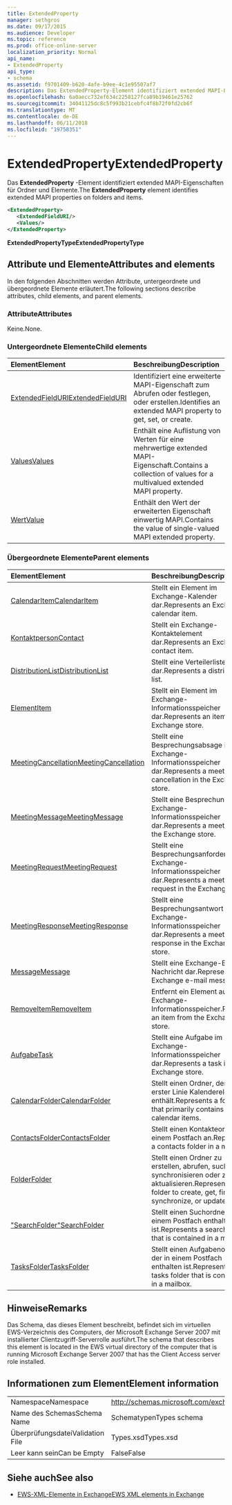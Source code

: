 ```yaml
---
title: ExtendedProperty
manager: sethgros
ms.date: 09/17/2015
ms.audience: Developer
ms.topic: reference
ms.prod: office-online-server
localization_priority: Normal
api_name:
- ExtendedProperty
api_type:
- schema
ms.assetid: f9701409-b620-4afe-b9ee-4c1e95507af7
description: Das ExtendedProperty-Element identifiziert extended MAPI-Eigenschaften für Ordner und Elemente.
ms.openlocfilehash: 6a0aecc732ef634c2258127fca89b19461e25762
ms.sourcegitcommit: 34041125dc8c5f993b21cebfc4f8b72f0fd2cb6f
ms.translationtype: MT
ms.contentlocale: de-DE
ms.lasthandoff: 06/11/2018
ms.locfileid: "19758351"
---
```

# <a name="extendedproperty"></a><span data-ttu-id="17eab-103">ExtendedProperty</span><span class="sxs-lookup"><span data-stu-id="17eab-103">ExtendedProperty</span></span>

<span data-ttu-id="17eab-104">Das **ExtendedProperty** -Element identifiziert extended MAPI-Eigenschaften für Ordner und Elemente.</span><span class="sxs-lookup"><span data-stu-id="17eab-104">The **ExtendedProperty** element identifies extended MAPI properties on folders and items.</span></span> 
  
```xml
<ExtendedProperty>
   <ExtendedFieldURI/>
   <Values/>
</ExtendedProperty>
```

 <span data-ttu-id="17eab-105">**ExtendedPropertyType**</span><span class="sxs-lookup"><span data-stu-id="17eab-105">**ExtendedPropertyType**</span></span>
## <a name="attributes-and-elements"></a><span data-ttu-id="17eab-106">Attribute und Elemente</span><span class="sxs-lookup"><span data-stu-id="17eab-106">Attributes and elements</span></span>

<span data-ttu-id="17eab-107">In den folgenden Abschnitten werden Attribute, untergeordnete und übergeordnete Elemente erläutert.</span><span class="sxs-lookup"><span data-stu-id="17eab-107">The following sections describe attributes, child elements, and parent elements.</span></span>
  
### <a name="attributes"></a><span data-ttu-id="17eab-108">Attribute</span><span class="sxs-lookup"><span data-stu-id="17eab-108">Attributes</span></span>

<span data-ttu-id="17eab-109">Keine.</span><span class="sxs-lookup"><span data-stu-id="17eab-109">None.</span></span>
  
### <a name="child-elements"></a><span data-ttu-id="17eab-110">Untergeordnete Elemente</span><span class="sxs-lookup"><span data-stu-id="17eab-110">Child elements</span></span>

|<span data-ttu-id="17eab-111">**Element**</span><span class="sxs-lookup"><span data-stu-id="17eab-111">**Element**</span></span>|<span data-ttu-id="17eab-112">**Beschreibung**</span><span class="sxs-lookup"><span data-stu-id="17eab-112">**Description**</span></span>|
|:-----|:-----|
|[<span data-ttu-id="17eab-113">ExtendedFieldURI</span><span class="sxs-lookup"><span data-stu-id="17eab-113">ExtendedFieldURI</span></span>](extendedfielduri.md) <br/> |<span data-ttu-id="17eab-114">Identifiziert eine erweiterte MAPI-Eigenschaft zum Abrufen oder festlegen, oder erstellen.</span><span class="sxs-lookup"><span data-stu-id="17eab-114">Identifies an extended MAPI property to get, set, or create.</span></span>  <br/> |
|[<span data-ttu-id="17eab-115">Values</span><span class="sxs-lookup"><span data-stu-id="17eab-115">Values</span></span>](values.md) <br/> |<span data-ttu-id="17eab-116">Enthält eine Auflistung von Werten für eine mehrwertige extended MAPI-Eigenschaft.</span><span class="sxs-lookup"><span data-stu-id="17eab-116">Contains a collection of values for a multivalued extended MAPI property.</span></span>  <br/> |
|[<span data-ttu-id="17eab-117">Wert</span><span class="sxs-lookup"><span data-stu-id="17eab-117">Value</span></span>](value.md) <br/> |<span data-ttu-id="17eab-118">Enthält den Wert der erweiterten Eigenschaft einwertig MAPI.</span><span class="sxs-lookup"><span data-stu-id="17eab-118">Contains the value of single-valued MAPI extended property.</span></span>  <br/> |
   
### <a name="parent-elements"></a><span data-ttu-id="17eab-119">Übergeordnete Elemente</span><span class="sxs-lookup"><span data-stu-id="17eab-119">Parent elements</span></span>

|<span data-ttu-id="17eab-120">**Element**</span><span class="sxs-lookup"><span data-stu-id="17eab-120">**Element**</span></span>|<span data-ttu-id="17eab-121">**Beschreibung**</span><span class="sxs-lookup"><span data-stu-id="17eab-121">**Description**</span></span>|
|:-----|:-----|
|[<span data-ttu-id="17eab-122">CalendarItem</span><span class="sxs-lookup"><span data-stu-id="17eab-122">CalendarItem</span></span>](calendaritem.md) <br/> |<span data-ttu-id="17eab-123">Stellt ein Element im Exchange-Kalender dar.</span><span class="sxs-lookup"><span data-stu-id="17eab-123">Represents an Exchange calendar item.</span></span>  <br/> |
|[<span data-ttu-id="17eab-124">Kontaktperson</span><span class="sxs-lookup"><span data-stu-id="17eab-124">Contact</span></span>](contact.md) <br/> |<span data-ttu-id="17eab-125">Stellt ein Exchange-Kontaktelement dar.</span><span class="sxs-lookup"><span data-stu-id="17eab-125">Represents an Exchange contact item.</span></span>  <br/> |
|[<span data-ttu-id="17eab-126">DistributionList</span><span class="sxs-lookup"><span data-stu-id="17eab-126">DistributionList</span></span>](distributionlist.md) <br/> |<span data-ttu-id="17eab-127">Stellt eine Verteilerliste dar.</span><span class="sxs-lookup"><span data-stu-id="17eab-127">Represents a distribution list.</span></span>  <br/> |
|[<span data-ttu-id="17eab-128">Element</span><span class="sxs-lookup"><span data-stu-id="17eab-128">Item</span></span>](item.md) <br/> |<span data-ttu-id="17eab-129">Stellt ein Element im Exchange-Informationsspeicher dar.</span><span class="sxs-lookup"><span data-stu-id="17eab-129">Represents an item in the Exchange store.</span></span>  <br/> |
|[<span data-ttu-id="17eab-130">MeetingCancellation</span><span class="sxs-lookup"><span data-stu-id="17eab-130">MeetingCancellation</span></span>](meetingcancellation.md) <br/> |<span data-ttu-id="17eab-131">Stellt eine Besprechungsabsage im Exchange-Informationsspeicher dar.</span><span class="sxs-lookup"><span data-stu-id="17eab-131">Represents a meeting cancellation in the Exchange store.</span></span>  <br/> |
|[<span data-ttu-id="17eab-132">MeetingMessage</span><span class="sxs-lookup"><span data-stu-id="17eab-132">MeetingMessage</span></span>](meetingmessage.md) <br/> |<span data-ttu-id="17eab-133">Stellt eine Besprechung im Exchange-Informationsspeicher dar.</span><span class="sxs-lookup"><span data-stu-id="17eab-133">Represents a meeting in the Exchange store.</span></span>  <br/> |
|[<span data-ttu-id="17eab-134">MeetingRequest</span><span class="sxs-lookup"><span data-stu-id="17eab-134">MeetingRequest</span></span>](meetingrequest.md) <br/> |<span data-ttu-id="17eab-135">Stellt eine Besprechungsanforderung im Exchange-Informationsspeicher dar.</span><span class="sxs-lookup"><span data-stu-id="17eab-135">Represents a meeting request in the Exchange store.</span></span>  <br/> |
|[<span data-ttu-id="17eab-136">MeetingResponse</span><span class="sxs-lookup"><span data-stu-id="17eab-136">MeetingResponse</span></span>](meetingresponse.md) <br/> |<span data-ttu-id="17eab-137">Stellt eine Besprechungsantwort im Exchange-Informationsspeicher dar.</span><span class="sxs-lookup"><span data-stu-id="17eab-137">Represents a meeting response in the Exchange store.</span></span>  <br/> |
|[<span data-ttu-id="17eab-138">Message</span><span class="sxs-lookup"><span data-stu-id="17eab-138">Message</span></span>](message-ex15websvcsotherref.md) <br/> |<span data-ttu-id="17eab-139">Stellt eine Exchange-E-Mail-Nachricht dar.</span><span class="sxs-lookup"><span data-stu-id="17eab-139">Represents an Exchange e-mail message.</span></span>  <br/> |
|[<span data-ttu-id="17eab-140">RemoveItem</span><span class="sxs-lookup"><span data-stu-id="17eab-140">RemoveItem</span></span>](removeitem.md) <br/> |<span data-ttu-id="17eab-141">Entfernt ein Element aus dem Exchange-Informationsspeicher.</span><span class="sxs-lookup"><span data-stu-id="17eab-141">Removes an item from the Exchange store.</span></span>  <br/> |
|[<span data-ttu-id="17eab-142">Aufgabe</span><span class="sxs-lookup"><span data-stu-id="17eab-142">Task</span></span>](task.md) <br/> |<span data-ttu-id="17eab-143">Stellt eine Aufgabe im Exchange-Informationsspeicher dar.</span><span class="sxs-lookup"><span data-stu-id="17eab-143">Represents a task in the Exchange store.</span></span>  <br/> |
|[<span data-ttu-id="17eab-144">CalendarFolder</span><span class="sxs-lookup"><span data-stu-id="17eab-144">CalendarFolder</span></span>](calendarfolder.md) <br/> |<span data-ttu-id="17eab-145">Stellt einen Ordner, der in erster Linie Kalenderelemente enthält.</span><span class="sxs-lookup"><span data-stu-id="17eab-145">Represents a folder that primarily contains calendar items.</span></span>  <br/> |
|[<span data-ttu-id="17eab-146">ContactsFolder</span><span class="sxs-lookup"><span data-stu-id="17eab-146">ContactsFolder</span></span>](contactsfolder.md) <br/> |<span data-ttu-id="17eab-147">Stellt einen Kontakteordner in einem Postfach an.</span><span class="sxs-lookup"><span data-stu-id="17eab-147">Represents a contacts folder in a mailbox.</span></span>  <br/> |
|[<span data-ttu-id="17eab-148">Folder</span><span class="sxs-lookup"><span data-stu-id="17eab-148">Folder</span></span>](folder.md) <br/> |<span data-ttu-id="17eab-149">Stellt einen Ordner zu erstellen, abrufen, suchen, synchronisieren oder zu aktualisieren.</span><span class="sxs-lookup"><span data-stu-id="17eab-149">Represents a folder to create, get, find, synchronize, or update.</span></span>  <br/> |
|[<span data-ttu-id="17eab-150">"SearchFolder"</span><span class="sxs-lookup"><span data-stu-id="17eab-150">SearchFolder</span></span>](searchfolder.md) <br/> |<span data-ttu-id="17eab-151">Stellt einen Suchordner, der in einem Postfach enthalten ist.</span><span class="sxs-lookup"><span data-stu-id="17eab-151">Represents a search folder that is contained in a mailbox.</span></span>  <br/> |
|[<span data-ttu-id="17eab-152">TasksFolder</span><span class="sxs-lookup"><span data-stu-id="17eab-152">TasksFolder</span></span>](tasksfolder.md) <br/> |<span data-ttu-id="17eab-153">Stellt einen Aufgabenordner, der in einem Postfach enthalten ist.</span><span class="sxs-lookup"><span data-stu-id="17eab-153">Represents a tasks folder that is contained in a mailbox.</span></span>  <br/> |
   
## <a name="remarks"></a><span data-ttu-id="17eab-154">Hinweise</span><span class="sxs-lookup"><span data-stu-id="17eab-154">Remarks</span></span>

<span data-ttu-id="17eab-155">Das Schema, das dieses Element beschreibt, befindet sich im virtuellen EWS-Verzeichnis des Computers, der Microsoft Exchange Server 2007 mit installierter Clientzugriff-Serverrolle ausführt.</span><span class="sxs-lookup"><span data-stu-id="17eab-155">The schema that describes this element is located in the EWS virtual directory of the computer that is running Microsoft Exchange Server 2007 that has the Client Access server role installed.</span></span>
  
## <a name="element-information"></a><span data-ttu-id="17eab-156">Informationen zum Element</span><span class="sxs-lookup"><span data-stu-id="17eab-156">Element information</span></span>

|||
|:-----|:-----|
|<span data-ttu-id="17eab-157">Namespace</span><span class="sxs-lookup"><span data-stu-id="17eab-157">Namespace</span></span>  <br/> |http://schemas.microsoft.com/exchange/services/2006/types  <br/> |
|<span data-ttu-id="17eab-158">Name des Schemas</span><span class="sxs-lookup"><span data-stu-id="17eab-158">Schema Name</span></span>  <br/> |<span data-ttu-id="17eab-159">Schematypen</span><span class="sxs-lookup"><span data-stu-id="17eab-159">Types schema</span></span>  <br/> |
|<span data-ttu-id="17eab-160">Überprüfungsdatei</span><span class="sxs-lookup"><span data-stu-id="17eab-160">Validation File</span></span>  <br/> |<span data-ttu-id="17eab-161">Types.xsd</span><span class="sxs-lookup"><span data-stu-id="17eab-161">Types.xsd</span></span>  <br/> |
|<span data-ttu-id="17eab-162">Leer kann sein</span><span class="sxs-lookup"><span data-stu-id="17eab-162">Can be Empty</span></span>  <br/> |<span data-ttu-id="17eab-163">False</span><span class="sxs-lookup"><span data-stu-id="17eab-163">False</span></span>  <br/> |
   
## <a name="see-also"></a><span data-ttu-id="17eab-164">Siehe auch</span><span class="sxs-lookup"><span data-stu-id="17eab-164">See also</span></span>



- [<span data-ttu-id="17eab-165">EWS-XML-Elemente in Exchange</span><span class="sxs-lookup"><span data-stu-id="17eab-165">EWS XML elements in Exchange</span></span>](ews-xml-elements-in-exchange.md)

